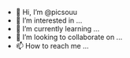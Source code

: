 - 👋 Hi, I’m @picsouu
- 👀 I’m interested in ...
- 🌱 I’m currently learning ...
- 💞️ I’m looking to collaborate on ...
- 📫 How to reach me ...

<!---
picsouu/picsouu is a ✨ special ✨ repository because its `README.md` (this file) appears on your GitHub profile.
You can click the Preview link to take a look at your changes.
--->
